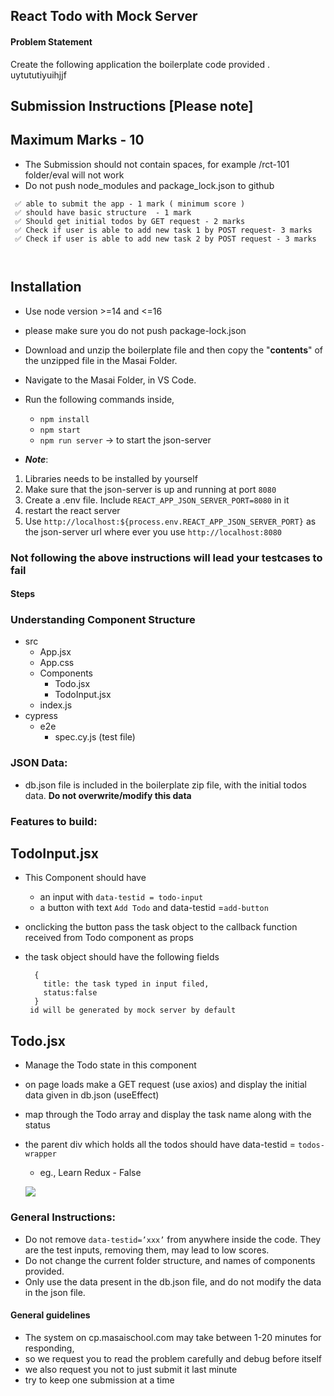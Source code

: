 ## React Todo with Mock Server

#### Problem Statement

Create the following application the boilerplate code provided .
uytututiyuihjjf
## Submission Instructions [Please note]

## Maximum Marks - 10

- The Submission should not contain spaces, for example /rct-101 folder/eval will not work
- Do not push node_modules and package_lock.json to github

```
 ✅ able to submit the app - 1 mark ( minimum score )
 ✅ should have basic structure  - 1 mark
 ✅ Should get initial todos by GET request - 2 marks
 ✅ Check if user is able to add new task 1 by POST request- 3 marks
 ✅ Check if user is able to add new task 2 by POST request - 3 marks



```

## Installation

- Use node version >=14 and <=16 
- please make sure you do not push package-lock.json

- Download and unzip the boilerplate file and then copy the "**contents**" of the unzipped file in the Masai Folder.
- Navigate to the Masai Folder, in VS Code.
- Run the following commands inside,
  - `npm install`
  - `npm start`
  - `npm run server` -> to start the json-server
- **_Note_**:

1. Libraries needs to be installed by yourself
2. Make sure that the json-server is up and running at port `8080`
3. Create a .env file. Include `REACT_APP_JSON_SERVER_PORT=8080` in it
4. restart the react server
5. Use `http://localhost:${process.env.REACT_APP_JSON_SERVER_PORT}` as the json-server url where ever you use `http://localhost:8080`

### Not following the above instructions will lead your testcases to fail

#### Steps

### Understanding Component Structure

- src
  - App.jsx
  - App.css
  - Components
    - Todo.jsx
    - TodoInput.jsx
  - index.js
- cypress
  - e2e
    - spec.cy.js (test file)

### JSON Data:

- db.json file is included in the boilerplate zip file, with the initial todos data. **Do not overwrite/modify this data**

### Features to build:

## TodoInput.jsx

- This Component should have
  - an input with `data-testid = todo-input`
  - a button with text `Add Todo` and data-testid =`add-button`
- onclicking the button pass the task object to the callback function received from Todo component as props
- the task object should have the following fields

  ```
    {
      title: the task typed in input filed,
      status:false
    }
   id will be generated by mock server by default
  ```

## Todo.jsx

- Manage the Todo state in this component
- on page loads make a GET request (use axios) and display the initial data given in db.json (useEffect)
- map through the Todo array and display the task name along with the status 
- the parent div which holds all the todos should have data-testid = `todos-wrapper`

  - eg., Learn Redux - False

  ![](https://i.imgur.com/9Wq1Nt0.png)

### General Instructions:

- Do not remove `data-testid=’xxx’` from anywhere inside the code. They are the test inputs, removing them, may lead to low scores.
- Do not change the current folder structure, and names of components provided.
- Only use the data present in the db.json file, and do not modify the data in the json file.

#### General guidelines

- The system on cp.masaischool.com may take between 1-20 minutes for responding,
- so we request you to read the problem carefully and debug before itself
- we also request you not to just submit it last minute
- try to keep one submission at a time
